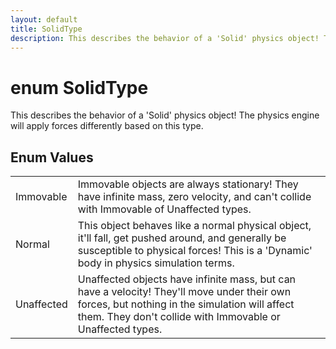 ```yaml
---
layout: default
title: SolidType
description: This describes the behavior of a 'Solid' physics object! The physics engine will apply forces differently based on this type.
---
```

# enum SolidType

This describes the behavior of a 'Solid' physics object! The
physics engine will apply forces differently based on this type.

## Enum Values

|  |  |
|--|--|
|Immovable|Immovable objects are always stationary! They have infinite mass, zero velocity, and can't collide with Immovable of Unaffected types.|
|Normal|This object behaves like a normal physical object, it'll fall, get pushed around, and generally be susceptible to physical forces! This is a 'Dynamic' body in physics simulation terms.|
|Unaffected|Unaffected objects have infinite mass, but can have a velocity! They'll move under their own forces, but nothing in the simulation will affect them. They don't collide with Immovable or Unaffected types.|
